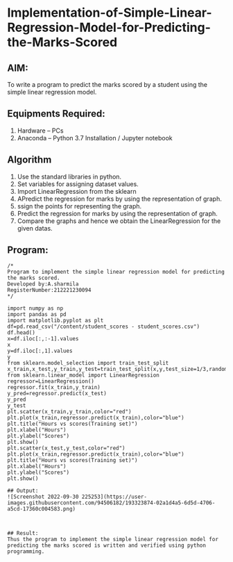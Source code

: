 # Implementation-of-Simple-Linear-Regression-Model-for-Predicting-the-Marks-Scored

## AIM:
To write a program to predict the marks scored by a student using the simple linear regression model.

## Equipments Required:
1. Hardware – PCs
2. Anaconda – Python 3.7 Installation / Jupyter notebook

## Algorithm
1. Use the standard libraries in python.
2. Set variables for assigning dataset values.
3. Import LinearRegression from the sklearn
4. APredict the regression for marks by using the representation of graph.
5. ssign the points for representing the graph.
6. Predict the regression for marks by using the representation of graph.
7. Compare the graphs and hence we obtain the LinearRegression for the given datas.

## Program:
~~~
/*
Program to implement the simple linear regression model for predicting the marks scored.
Developed by:A.sharmila 
RegisterNumber:212221230094  
*/

import numpy as np
import pandas as pd
import matplotlib.pyplot as plt
df=pd.read_csv("/content/student_scores - student_scores.csv")
df.head()
x=df.iloc[:,:-1].values
x
y=df.iloc[:,1].values
y
from sklearn.model_selection import train_test_split
x_train,x_test,y_train,y_test=train_test_split(x,y,test_size=1/3,random_state=0)
from sklearn.linear_model import LinearRegression
regressor=LinearRegression()
regressor.fit(x_train,y_train)
y_pred=regressor.predict(x_test)
y_pred
y_test
plt.scatter(x_train,y_train,color="red")
plt.plot(x_train,regressor.predict(x_train),color="blue")
plt.title("Hours vs scores(Training set)")
plt.xlabel("Hours")
plt.ylabel("Scores")
plt.show()
plt.scatter(x_test,y_test,color="red")
plt.plot(x_train,regressor.predict(x_train),color="blue")
plt.title("Hours vs scores(Training set)")
plt.xlabel("Hours")
plt.ylabel("Scores")
plt.show()

## Output:
![Screenshot 2022-09-30 225253](https://user-images.githubusercontent.com/94506182/193323874-02a1d4a5-6d5d-4706-a5cd-17360c004583.png)



## Result:
Thus the program to implement the simple linear regression model for predicting the marks scored is written and verified using python programming.
